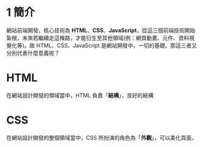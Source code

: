 # 1 簡介

網站前端開發，核心技術為 **HTML**、**CSS**、**JavaScript**，從這三個前端技術開始紮根，未來若繼續走這條路，才能衍生至其他領域\(例：網頁動畫、元件、資料視覺化等\)。故 HTML、CSS、JavaScript 是網站開發中，一切的基礎。那這三者又分別代表什麼意義呢？

# HTML

在網站設計開發的領域當中，HTML 負責「**結構**」，良好的結構



# CSS

在網站設計開發的整個領域當中，CSS 所扮演的角色為「**外觀**」，可以美化頁面，

